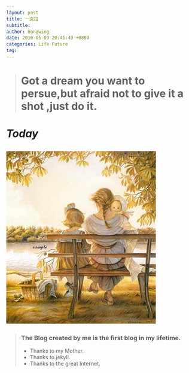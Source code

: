 ```yaml
---
layout: post
title: 一克拉
subtitle: 
author: Hongwing
date: 2016-05-09 20:45:49 +0800
categories: Life Future
tag: 
---
```

> # Got a dream you want to persue,but afraid not to give it a shot ,just do it.

# *Today*

## ![Happy Mother's Day](/assets/m1.jpg)

> ### The Blog created by me is the first blog in my lifetime.
> * Thanks to my Mother.
> * Thanks to jekyll.
> * Thanks to the great Internet.

